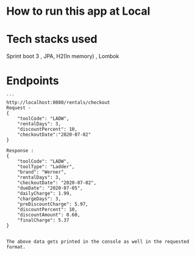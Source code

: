 # How to run this app at Local


# Tech stacks used 
Sprint boot 3 , JPA, H2(In memory) , Lombok 

# Endpoints
````
```
http://localhost:8080/rentals/checkout 
Request - 
{
    "toolCode": "LADW",
    "rentalDays": 3,
    "discountPercent": 10,
    "checkoutDate":"2020-07-02"
}

Response : 
{
    "toolCode": "LADW",
    "toolType": "Ladder",
    "brand": "Werner",
    "rentalDays": 3,
    "checkoutDate": "2020-07-02",
    "dueDate": "2020-07-05",
    "dailyCharge": 1.99,
    "chargeDays": 3,
    "preDiscountCharge": 5.97,
    "discountPercent": 10,
    "discountAmount": 0.60,
    "finalCharge": 5.37
} 

````
```

The above data gets printed in the console as well in the requested format. 
